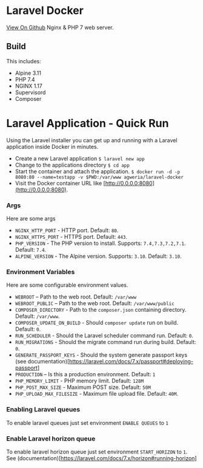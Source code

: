 # Laravel Docker

[View On Github](https://github.com/agweria/laravel-docker)
Nginx & PHP 7 web server.

## Build

This includes:
- Alpine 3.11
- PHP 7.4
- NGINX 1.17
- Supervisord
- Composer



# Laravel Application - Quick Run

Using the Laravel installer you can get up and running with a Laravel application inside Docker in minutes.

- Create a new Laravel application `$ laravel new app`
- Change to the applications directory `$ cd app`
- Start the container and attach the application. `$ docker run -d -p 8080:80 --name=testapp -v $PWD:/var/www agweria/laravel-docker`
- Visit the Docker container URL like [http://0.0.0.0:8080](http://0.0.0.0:8080).

### Args

Here are some args

- `NGINX_HTTP_PORT` - HTTP port. Default: `80`.
- `NGINX_HTTPS_PORT` - HTTPS port. Default: `443`.
- `PHP_VERSION` - The PHP version to install. Supports: `7.4,7.3,7.2,7.1`. Default: `7.4`.
- `ALPINE_VERSION` - The Alpine version. Supports: `3.10`. Default: `3.10`.

### Environment Variables

Here are some configurable environment values.

- `WEBROOT` – Path to the web root. Default: `/var/www`
- `WEBROOT_PUBLIC` – Path to the web root. Default: `/var/www/public`
- `COMPOSER_DIRECTORY` - Path to the `composer.json` containing directory. Default: `/var/www`.
- `COMPOSER_UPDATE_ON_BUILD` - Should `composer update` run on build. Default: `0`.
- `RUN_SCHEDULER` - Should the Laravel scheduler command run. Default: `0`.
- `RUN_MIGRATIONS` - Should the migrate command run during build. Default: `0`.
- `GENERATE_PASSPORT_KEYS` - Should the system generate passport keys  (see documentation)[https://laravel.com/docs/7.x/passport#deploying-passport]
- `PRODUCTION` – Is this a production environment. Default: `1`
- `PHP_MEMORY_LIMIT` - PHP memory limit. Default: `128M`
- `PHP_POST_MAX_SIZE` - Maximum POST size. Default: `50M`
- `PHP_UPLOAD_MAX_FILESIZE` - Maximum file upload file. Default: `40M`.



### Enabling Laravel queues

To enable laravel queues just set environment `ENABLE QUEUES` to `1` 

### Enable Laravel horizon queue

To enable laravel horizon queue just set environment `START_HORIZON` to `1`. See (documentation)[https://laravel.com/docs/7.x/horizon#running-horizon]